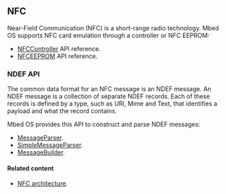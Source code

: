 ## NFC

Near-Field Communication (NFC) is a short-range radio technology. Mbed OS supports NFC card emulation through a controller or NFC EEPROM:

 - [NFCController](nfccontroller.html) API reference.
 - [NFCEEPROM](nfc-eeprom.html) API reference.

### NDEF API

The common data format for an NFC message is an NDEF message. An NDEF message is a collection of separate NDEF records. Each of these records is defined by a type, such as URI, Mime and Text, that identifies a payload and what the record contains.

Mbed OS provides this API to construct and parse NDEF messages:

- [MessageParser](messageparser.html).
- [SimpleMessageParser](simplemessageparser.html).
- [MessageBuilder](messagebuilder.html).

#### Related content

- [NFC architecture](../reference/nfc-technology.html).
